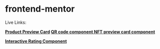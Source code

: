 ﻿# frontend-mentor

Live Links:

**[Product Preview Card](https://product-preview-card-pavan.netlify.app/)
[QR code component
](https://qr-component-pavan.netlify.app/)[NFT preview card component](https://nft-preview-card-pavan.netlify.app/)**

**[Interactive Rating Component](https://interactive-rating-component-pavan.netlify.app/)**
